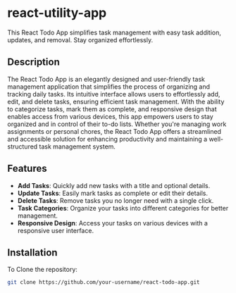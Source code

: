 # react-utility-app
This React Todo App simplifies task management with easy task addition, updates, and removal. Stay organized effortlessly.


## Description

The React Todo App is an elegantly designed and user-friendly task management application that simplifies the process of organizing and tracking daily tasks. Its intuitive interface allows users to effortlessly add, edit, and delete tasks, ensuring efficient task management. With the ability to categorize tasks, mark them as complete, and responsive design that enables access from various devices, this app empowers users to stay organized and in control of their to-do lists. Whether you're managing work assignments or personal chores, the React Todo App offers a streamlined and accessible solution for enhancing productivity and maintaining a well-structured task management system.


## Features

- **Add Tasks**: Quickly add new tasks with a title and optional details.
- **Update Tasks**: Easily mark tasks as complete or edit their details.
- **Delete Tasks**: Remove tasks you no longer need with a single click.
- **Task Categories**: Organize your tasks into different categories for better management.
- **Responsive Design**: Access your tasks on various devices with a responsive user interface.


## Installation

To Clone the repository:

   ```bash
   git clone https://github.com/your-username/react-todo-app.git
